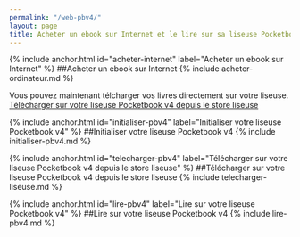 ```yaml
---
permalink: "/web-pbv4/"
layout: page
title: Acheter un ebook sur Internet et le lire sur sa liseuse Pocketbook v4
---
```


{% include anchor.html id="acheter-internet" label="Acheter un ebook sur Internet" %}
##Acheter un ebook sur Internet
{% include acheter-ordinateur.md %}

Vous pouvez maintenant télcharger vos livres directement sur votre liseuse. [Télécharger sur votre liseuse Pocketbook v4 depuis le store liseuse](#telecharger-pbv4)

{% include anchor.html id="initialiser-pbv4" label="Initialiser votre liseuse Pocketbook v4" %}
##Initialiser votre liseuse Pocketbook v4
{% include initialiser-pbv4.md %}

{% include anchor.html id="telecharger-pbv4" label="Télécharger sur votre liseuse Pocketbook v4 depuis le store liseuse" %}
##Télécharger sur votre liseuse Pocketbook v4 depuis le store liseuse
{% include telecharger-liseuse.md %}

{% include anchor.html id="lire-pbv4" label="Lire sur votre liseuse Pocketbook v4" %}
##Lire sur votre liseuse Pocketbook v4
{% include lire-pbv4.md %}